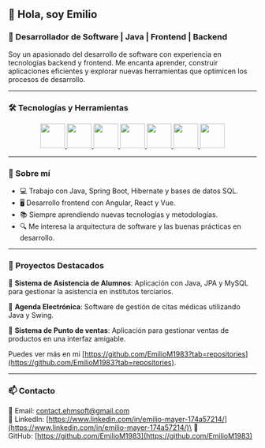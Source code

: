 ## 👋 Hola, soy Emilio

### 🚀 Desarrollador de Software | Java | Frontend | Backend

Soy un apasionado del desarrollo de software con experiencia en tecnologías backend y frontend. Me encanta aprender, construir aplicaciones eficientes y explorar nuevas herramientas que optimicen los procesos de desarrollo.

---

### 🛠️ Tecnologías y Herramientas

<p align="center">
  <a href="https://img.icons8.com/?size=100&id=13679&format=png&color=000000">
    <img src="https://img.icons8.com/?size=100&id=13679&format=png&color=000000" width="50" height="50"/>
  </a>
  <a href="https://img.icons8.com/?size=100&id=9nLaR5KFGjN0&format=png&color=000000">
    <img src="https://img.icons8.com/?size=100&id=9nLaR5KFGjN0&format=png&color=000000" width="50" height="50"/>
  </a>
  <a href="https://img.icons8.com/?size=100&id=90519&format=png&color=000000">
    <img src="https://img.icons8.com/?size=100&id=90519&format=png&color=000000" width="50" height="50"/>
  </a>
  <a href="https://img.icons8.com/?size=100&id=13441&format=png&color=000000">
    <img src="https://img.icons8.com/?size=100&id=13441&format=png&color=000000" width="50" height="50"/>
  </a>
  <a href="https://img.icons8.com/?size=100&id=71257&format=png&color=000000">
    <img src="https://img.icons8.com/?size=100&id=71257&format=png&color=000000" width="50" height="50"/>
  </a>
  <a href="https://img.icons8.com/?size=100&id=wPohyHO_qO1a&format=png&color=000000">
    <img src="https://img.icons8.com/?size=100&id=wPohyHO_qO1a&format=png&color=000000" width="50" height="50"/>
  </a>
  
  <a href="https://img.icons8.com/?size=100&id=rY6agKizO9eb&format=png&color=000000">
    <img src="https://img.icons8.com/?size=100&id=rY6agKizO9eb&format=png&color=000000" width="50" height="50"/>
  </a>
</p>

---

### 📌 Sobre mí

- 💻 Trabajo con Java, Spring Boot, Hibernate y bases de datos SQL.
- 🖥️ Desarrollo frontend con Angular, React y Vue.
- 📚 Siempre aprendiendo nuevas tecnologías y metodologías.
- 🔍 Me interesa la arquitectura de software y las buenas prácticas en desarrollo.

---

### 🌱 Proyectos Destacados

🔹 **Sistema de Asistencia de Alumnos**: Aplicación con Java, JPA y MySQL para gestionar la asistencia en institutos terciarios.

🔹 **Agenda Electrónica**: Software de gestión de citas médicas utilizando Java y Swing.

🔹 **Sistema de Punto de ventas**: Aplicación para gestionar ventas de productos en una interfaz amigable.

Puedes ver más en mi [https://github.com/EmilioM1983?tab=repositories](https://github.com/EmilioM1983?tab=repositories).

---

### 📫 Contacto

📧 Email: [contact.ehmsoft@gmail.com](mailto\:contact.ehmsoft@gmail.com)\
💼 LinkedIn: [https://www.linkedin.com/in/emilio-mayer-174a57214/](https://www.linkedin.com/in/emilio-mayer-174a57214/)\
🚀 GitHub: [https://github.com/EmilioM1983](https://github.com/EmilioM1983)

